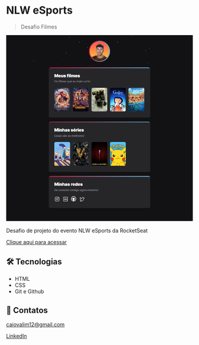 # NLW eSports
> Desafio Filmes

![Page preview](./.github/preview.png)

Desafio de projeto do evento NLW eSports da RocketSeat

[Clique aqui para acessar](https://caiogvm.github.io/nlw-movies)

## 🛠 Tecnologias
- HTML
- CSS
- Git e Github

## 💚 Contatos

caiovalim12@gmail.com

[LinkedIn](https://linkedin.com/in/caiovalim)
